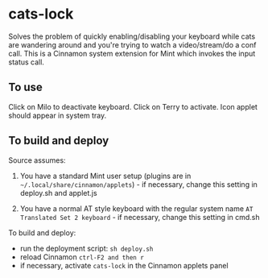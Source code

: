 # cats-lock

Solves the problem of quickly enabling/disabling your keyboard while cats are wandering around and you're trying to watch a video/stream/do a conf call. This is a Cinnamon system extension for Mint which invokes the input status call.

## To use

Click on Milo to deactivate keyboard. Click on Terry to activate. Icon applet should appear in system tray.

## To build and deploy

Source assumes:

1. You have a standard Mint user setup (plugins are in `~/.local/share/cinnamon/applets`) - if necessary, change this setting in deploy.sh and applet.js

2. You have a normal AT style keyboard with the regular system name `AT Translated Set 2 keyboard` - if necessary, change this setting in cmd.sh

To build and deploy:

- run the deployment script: `sh deploy.sh`
- reload Cinnamon `ctrl-F2 and then r`
- if necessary, activate `cats-lock` in the Cinnamon applets panel
